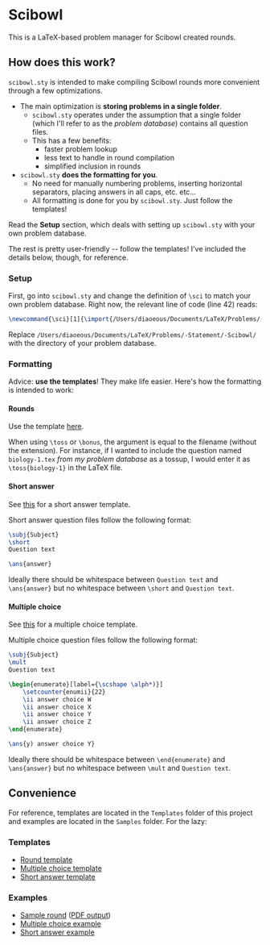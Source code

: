 # Scibowl
This is a LaTeX-based problem manager for Scibowl created rounds.

## How does this work?

`scibowl.sty` is intended to make compiling Scibowl rounds more convenient through a few optimizations.
* The main optimization is **storing problems in a single folder**.
    * `scibowl.sty` operates under the assumption that a single folder (which I'll refer to as the *problem database*) contains all question files.
    * This has a few benefits:
        * faster problem lookup
        * less text to handle in round compilation
        * simplified inclusion in rounds
* `scibowl.sty` **does the formatting for you**.
    * No need for manually numbering problems, inserting horizontal separators, placing answers in all caps, etc. etc...
    * All formatting is done for you by `scibowl.sty`. Just follow the templates!

Read the **Setup** section, which deals with setting up `scibowl.sty` with your own problem database.

The rest is pretty user-friendly -- follow the templates! I've included the details below, though, for reference.

### Setup
First, go into `scibowl.sty` and change the definition of `\sci` to match your own problem database. Right now, the relevant line of code (line 42) reads:
```latex
\newcommand{\sci}[1]{\import{/Users/diaoeous/Documents/LaTeX/Problems/-Statement/-Scibowl/}{#1.tex}}
```
Replace `/Users/diaoeous/Documents/LaTeX/Problems/-Statement/-Scibowl/` with the directory of your problem database.

### Formatting

Advice: **use the templates**! They make life easier. Here's how the formatting is intended to work:

#### Rounds
Use the template [here](Templates/round-template.tex).

When using `\toss` or `\bonus`, the argument is equal to the filename (without the extension). For instance, if I wanted to include the question named `biology-1.tex` *from my problem database* as a tossup, I would enter it as `\toss{biology-1}` in the LaTeX file.

#### Short answer
See [this](Templates/short-template.tex) for a short answer template.

Short answer question files follow the following format:
```latex
\subj{Subject}
\short
Question text

\ans{answer}
```
Ideally there should be whitespace between `Question text` and `\ans{answer}` but no whitespace between `\short` and `Question text`. 

#### Multiple choice
See [this](Templates/mult-template.tex) for a multiple choice template.

Multiple choice question files follow the following format:
```latex
\subj{Subject}
\mult
Question text

\begin{enumerate}[label={\scshape \alph*)}]
    \setcounter{enumii}{22}
    \ii answer choice W
    \ii answer choice X
    \ii answer choice Y
    \ii answer choice Z
\end{enumerate}

\ans{y) answer choice Y}
```
Ideally there should be whitespace between `\end{enumerate}` and `\ans{answer}` but no whitespace between `\mult` and `Question text`.

## Convenience

For reference, templates are located in the `Templates` folder of this project and examples are located in the `Samples` folder. For the lazy:

### Templates
* [Round template](Templates/round-template.tex)
* [Multiple choice template](Templates/mult-template.tex)
* [Short answer template](Templates/short-template.tex)

### Examples
* [Sample round](Samples/sample-round.tex) ([PDF output](Samples/sample-round.pdf))
* [Multiple choice example](Samples/mult-example.tex)
* [Short answer example](Samples/short-example.tex)
